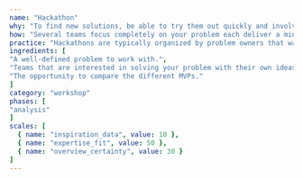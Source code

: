 ```yaml
---
name: "Hackathon"
why: "To find new solutions, be able to try them out quickly and involve many people in your challenge."
how: "Several teams focus completely on your problem each deliver a minimal viable product (MVP) after a set period of time. Having the opportunity to engage fully in their own solution to your problem teams are motivated to make the most out of the limited time. And this gives you an opportunity to compare different options."
practice: "Hackathons are typically organized by problem owners that want to use the creativity of teams of people, often with different backgrounds. To motivate the teams, awards are available for the MVPs that the organizers or a jury consider to be the most promosign. After the hackathon, the best MVPs can be developed further."
ingredients: [
"A well-defined problem to work with.",
"Teams that are interested in solving your problem with their own ideas.",
"The opportunity to compare the different MVPs."
]
category: "workshop"
phases: [
"analysis"
]
scales: [
  { name: "inspiration_data", value: 10 },
  { name: "expertise_fit", value: 50 },
  { name: "overview_certainty", value: 30 }
]
---
```

